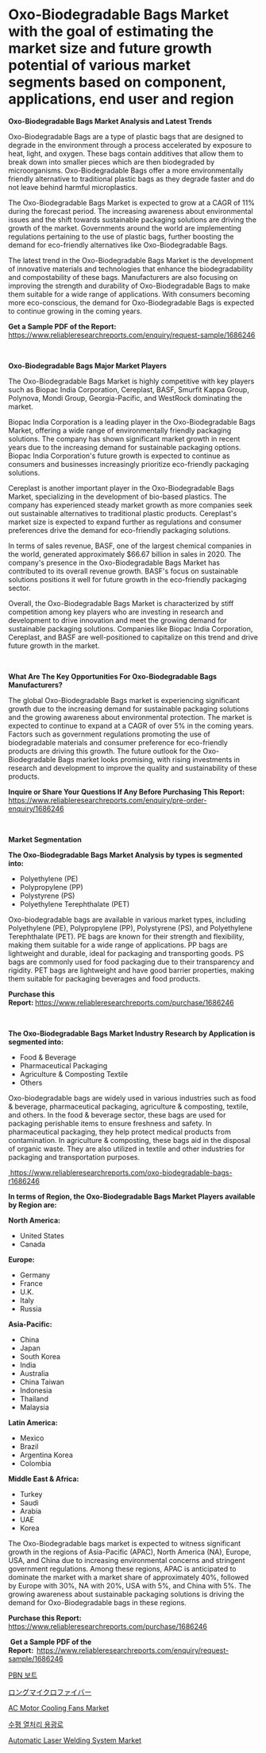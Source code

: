 <p><h1>Oxo-Biodegradable Bags Market with the goal of estimating the market size and future growth potential of various market segments based on component, applications, end user and region</h1></p><p><strong>Oxo-Biodegradable Bags Market Analysis and Latest Trends</strong></p>
<p><p>Oxo-Biodegradable Bags are a type of plastic bags that are designed to degrade in the environment through a process accelerated by exposure to heat, light, and oxygen. These bags contain additives that allow them to break down into smaller pieces which are then biodegraded by microorganisms. Oxo-Biodegradable Bags offer a more environmentally friendly alternative to traditional plastic bags as they degrade faster and do not leave behind harmful microplastics.</p><p>The Oxo-Biodegradable Bags Market is expected to grow at a CAGR of 11% during the forecast period. The increasing awareness about environmental issues and the shift towards sustainable packaging solutions are driving the growth of the market. Governments around the world are implementing regulations pertaining to the use of plastic bags, further boosting the demand for eco-friendly alternatives like Oxo-Biodegradable Bags.</p><p>The latest trend in the Oxo-Biodegradable Bags Market is the development of innovative materials and technologies that enhance the biodegradability and compostability of these bags. Manufacturers are also focusing on improving the strength and durability of Oxo-Biodegradable Bags to make them suitable for a wide range of applications. With consumers becoming more eco-conscious, the demand for Oxo-Biodegradable Bags is expected to continue growing in the coming years.</p></p>
<p><strong>Get a Sample PDF of the Report:&nbsp;</strong> <a href="https://www.reliableresearchreports.com/enquiry/request-sample/1686246">https://www.reliableresearchreports.com/enquiry/request-sample/1686246</a></p>
<p>&nbsp;</p>
<p><strong>Oxo-Biodegradable Bags Major Market Players</strong></p>
<p><p>The Oxo-Biodegradable Bags Market is highly competitive with key players such as Biopac India Corporation, Cereplast, BASF, Smurfit Kappa Group, Polynova, Mondi Group, Georgia-Pacific, and WestRock dominating the market.</p><p>Biopac India Corporation is a leading player in the Oxo-Biodegradable Bags Market, offering a wide range of environmentally friendly packaging solutions. The company has shown significant market growth in recent years due to the increasing demand for sustainable packaging options. Biopac India Corporation's future growth is expected to continue as consumers and businesses increasingly prioritize eco-friendly packaging solutions.</p><p>Cereplast is another important player in the Oxo-Biodegradable Bags Market, specializing in the development of bio-based plastics. The company has experienced steady market growth as more companies seek out sustainable alternatives to traditional plastic products. Cereplast's market size is expected to expand further as regulations and consumer preferences drive the demand for eco-friendly packaging solutions.</p><p>In terms of sales revenue, BASF, one of the largest chemical companies in the world, generated approximately $66.67 billion in sales in 2020. The company's presence in the Oxo-Biodegradable Bags Market has contributed to its overall revenue growth. BASF's focus on sustainable solutions positions it well for future growth in the eco-friendly packaging sector.</p><p>Overall, the Oxo-Biodegradable Bags Market is characterized by stiff competition among key players who are investing in research and development to drive innovation and meet the growing demand for sustainable packaging solutions. Companies like Biopac India Corporation, Cereplast, and BASF are well-positioned to capitalize on this trend and drive future growth in the market.</p></p>
<p>&nbsp;</p>
<p><strong>What Are The Key Opportunities For Oxo-Biodegradable Bags Manufacturers?</strong></p>
<p><p>The global Oxo-Biodegradable Bags market is experiencing significant growth due to the increasing demand for sustainable packaging solutions and the growing awareness about environmental protection. The market is expected to continue to expand at a CAGR of over 5% in the coming years. Factors such as government regulations promoting the use of biodegradable materials and consumer preference for eco-friendly products are driving this growth. The future outlook for the Oxo-Biodegradable Bags market looks promising, with rising investments in research and development to improve the quality and sustainability of these products.</p></p>
<p><strong>Inquire or Share Your Questions If Any Before Purchasing This Report:</strong> <a href="https://www.reliableresearchreports.com/enquiry/pre-order-enquiry/1686246">https://www.reliableresearchreports.com/enquiry/pre-order-enquiry/1686246</a></p>
<p>&nbsp;</p>
<p><strong>Market Segmentation</strong></p>
<p><strong>The Oxo-Biodegradable Bags Market Analysis by types is segmented into:</strong></p>
<p><ul><li>Polyethylene (PE)</li><li>Polypropylene (PP)</li><li>Polystyrene (PS)</li><li>Polyethylene Terephthalate (PET)</li></ul></p>
<p><p>Oxo-biodegradable bags are available in various market types, including Polyethylene (PE), Polypropylene (PP), Polystyrene (PS), and Polyethylene Terephthalate (PET). PE bags are known for their strength and flexibility, making them suitable for a wide range of applications. PP bags are lightweight and durable, ideal for packaging and transporting goods. PS bags are commonly used for food packaging due to their transparency and rigidity. PET bags are lightweight and have good barrier properties, making them suitable for packaging beverages and food products.</p></p>
<p><strong>Purchase this Report:&nbsp;</strong><a href="https://www.reliableresearchreports.com/purchase/1686246">https://www.reliableresearchreports.com/purchase/1686246</a></p>
<p>&nbsp;</p>
<p><strong>The Oxo-Biodegradable Bags Market Industry Research by Application is segmented into:</strong></p>
<p><ul><li>Food & Beverage</li><li>Pharmaceutical Packaging</li><li>Agriculture & Composting Textile</li><li>Others</li></ul></p>
<p><p>Oxo-biodegradable bags are widely used in various industries such as food & beverage, pharmaceutical packaging, agriculture & composting, textile, and others. In the food & beverage sector, these bags are used for packaging perishable items to ensure freshness and safety. In pharmaceutical packaging, they help protect medical products from contamination. In agriculture & composting, these bags aid in the disposal of organic waste. They are also utilized in textile and other industries for packaging and transportation purposes.</p></p>
<p><a href="https://www.reliableresearchreports.com/oxo-biodegradable-bags-r1686246">&nbsp;https://www.reliableresearchreports.com/oxo-biodegradable-bags-r1686246</a></p>
<p><strong>In terms of Region, the Oxo-Biodegradable Bags Market Players available by Region are:</strong></p>
<p>
    <p> <strong> North America: </strong>
        <ul>
            <li>United States</li>
            <li>Canada</li>
        </ul>
        </p> 
    <p> <strong> Europe: </strong>
        <ul>
            <li>Germany</li>
            <li>France</li>
            <li>U.K.</li>
            <li>Italy</li>
            <li>Russia</li>
        </ul>
        </p> 
    <p> <strong> Asia-Pacific: </strong>
        <ul>
            <li>China</li>
            <li>Japan</li>
            <li>South Korea</li>
            <li>India</li>
            <li>Australia</li>
            <li>China Taiwan</li>
            <li>Indonesia</li>
            <li>Thailand</li>
            <li>Malaysia</li>
        </ul>
        </p> 
    <p> <strong> Latin America: </strong>
        <ul>
            <li>Mexico</li>
            <li>Brazil</li>
            <li>Argentina Korea</li>
            <li>Colombia</li>
        </ul>
        </p> 
    <p> <strong> Middle East & Africa: </strong>
        <ul>
            <li>Turkey</li>
            <li>Saudi</li>
            <li>Arabia</li>
            <li>UAE</li>
            <li>Korea</li>
        </ul>
    </p>
    </p>
<p><p>The Oxo-Biodegradable bags market is expected to witness significant growth in the regions of Asia-Pacific (APAC), North America (NA), Europe, USA, and China due to increasing environmental concerns and stringent government regulations. Among these regions, APAC is anticipated to dominate the market with a market share of approximately 40%, followed by Europe with 30%, NA with 20%, USA with 5%, and China with 5%. The growing awareness about sustainable packaging solutions is driving the demand for Oxo-Biodegradable bags in these regions.</p></p>
<p><strong>Purchase this Report: </strong><a href="https://www.reliableresearchreports.com/purchase/1686246">https://www.reliableresearchreports.com/purchase/1686246</a></p>
<p>&nbsp;<strong>Get a Sample PDF of the Report:&nbsp;&nbsp;</strong><a href="https://www.reliableresearchreports.com/enquiry/request-sample/1686246">https://www.reliableresearchreports.com/enquiry/request-sample/1686246</a></p>
<p><strong></strong></p>
<p><p><a href="https://github.com/durgin521/Market-Research-Report-List-1/blob/main/366754396352.md">PBN 보트</a></p><p><a href="https://github.com/vtbvgl20191192/Market-Research-Report-List-2/blob/main/2971198102845.md">ロングマイクロファイバー</a></p><p><a href="https://issuu.com/reportprime-2/docs/ac-motor-cooling-fans-market-size-2030.pptx">AC Motor Cooling Fans Market</a></p><p><a href="https://github.com/novabrown3/Market-Research-Report-List-1/blob/main/891324996351.md">수평 열처리 용광로</a></p><p><a href="https://github.com/juniordelafrance/Market-Research-Report-List-3/blob/main/automatic-laser-welding-system-market.md">Automatic Laser Welding System Market</a></p></p>
